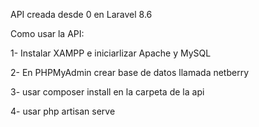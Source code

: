 API creada desde 0 en Laravel 8.6

Como usar la API:

1- Instalar XAMPP e iniciarlizar Apache y MySQL

2- En PHPMyAdmin crear base de datos llamada netberry

3- usar composer install en la carpeta de la api

4- usar php artisan serve
